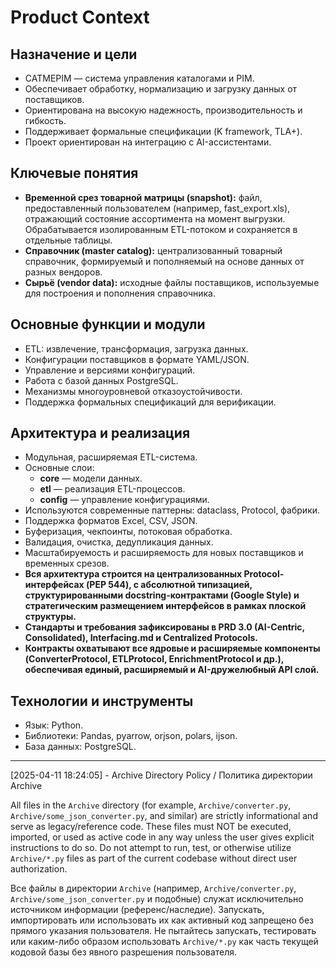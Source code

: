# Product Context

## Назначение и цели
- CATMEPIM — система управления каталогами и PIM.
- Обеспечивает обработку, нормализацию и загрузку данных от поставщиков.
- Ориентирована на высокую надежность, производительность и гибкость.
- Поддерживает формальные спецификации (K framework, TLA+).
- Проект ориентирован на интеграцию с AI-ассистентами.

## Ключевые понятия
- **Временной срез товарной матрицы (snapshot):** файл, предоставленный пользователем (например, fast_export.xls), отражающий состояние ассортимента на момент выгрузки. Обрабатывается изолированным ETL-потоком и сохраняется в отдельные таблицы.
- **Справочник (master catalog):** централизованный товарный справочник, формируемый и пополняемый на основе данных от разных вендоров.
- **Сырьё (vendor data):** исходные файлы поставщиков, используемые для построения и пополнения справочника.

## Основные функции и модули
- ETL: извлечение, трансформация, загрузка данных.
- Конфигурации поставщиков в формате YAML/JSON.
- Управление и версиями конфигураций.
- Работа с базой данных PostgreSQL.
- Механизмы многоуровневой отказоустойчивости.
- Поддержка формальных спецификаций для верификации.

## Архитектура и реализация
- Модульная, расширяемая ETL-система.
- Основные слои:
  - **core** — модели данных.
  - **etl** — реализация ETL-процессов.
  - **config** — управление конфигурациями.
- Используются современные паттерны: dataclass, Protocol, фабрики.
- Поддержка форматов Excel, CSV, JSON.
- Буферизация, чекпоинты, потоковая обработка.
- Валидация, очистка, дедупликация данных.
- Масштабируемость и расширяемость для новых поставщиков и временных срезов.
- **Вся архитектура строится на централизованных Protocol-интерфейсах (PEP 544), с абсолютной типизацией, структурированными docstring-контрактами (Google Style) и стратегическим размещением интерфейсов в рамках плоской структуры.**
- **Стандарты и требования зафиксированы в PRD 3.0 (AI-Centric, Consolidated), Interfacing.md и Centralized Protocols.**
- **Контракты охватывают все ядровые и расширяемые компоненты (ConverterProtocol, ETLProtocol, EnrichmentProtocol и др.), обеспечивая единый, расширяемый и AI-дружелюбный API слой.**
## Технологии и инструменты
- Язык: Python.
- Библиотеки: Pandas, pyarrow, orjson, polars, ijson.
- База данных: PostgreSQL.

---
[2025-04-11 18:24:05] - Archive Directory Policy / Политика директории Archive

All files in the `Archive` directory (for example, `Archive/converter.py`, `Archive/some_json_converter.py`, and similar) are strictly informational and serve as legacy/reference code. These files must NOT be executed, imported, or used as active code in any way unless the user gives explicit instructions to do so. Do not attempt to run, test, or otherwise utilize `Archive/*.py` files as part of the current codebase without direct user authorization.

Все файлы в директории `Archive` (например, `Archive/converter.py`, `Archive/some_json_converter.py` и подобные) служат исключительно источником информации (референс/наследие). Запускать, импортировать или использовать их как активный код запрещено без прямого указания пользователя. Не пытайтесь запускать, тестировать или каким-либо образом использовать `Archive/*.py` как часть текущей кодовой базы без явного разрешения пользователя.
